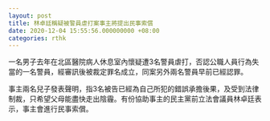 ```yaml
---
layout: post
title: 林卓廷稱疑被警員虐打案事主將提出民事索償
date: 2020-12-04 15:55:56.000000000 +08:00
categories: rthk
---
```


一名男子去年在北區醫院病人休息室內懷疑遭3名警員虐打，否認公職人員行為失當的一名警員，經審訊後被裁定罪名成立，同案另外兩名警員早前已經認罪。

事主兩名兒子發表聲明，指3名被告已經為自己所犯的錯誤承擔後果，及受到法律制裁，只希望父母能盡快走出陰霾。有份協助事主的民主黨前立法會議員林卓廷表示，事主會進行民事索償。
